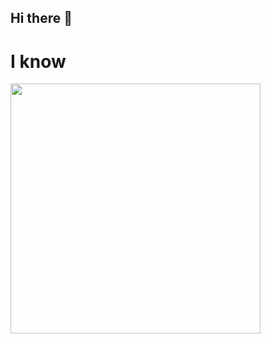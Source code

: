 ## Hi there 👋

# I know


<img src="https://i.kym-cdn.com/entries/icons/original/000/028/021/work.jpg" width="400">
<!-- ![But_It's_Honest_Work](https://github.com/user-attachments/assets/a047edf5-7b7e-4857-aa86-a63af352088f) -->


<!--
**pratik1235/pratik1235** is a ✨ _special_ ✨ repository because its `README.md` (this file) appears on your GitHub profile.

Here are some ideas to get you started:

- 🔭 I’m currently working on ...
- 🌱 I’m currently learning ...
- 👯 I’m looking to collaborate on ...
- 🤔 I’m looking for help with ...
- 💬 Ask me about ...
- 📫 How to reach me: ...
- 😄 Pronouns: ...
- ⚡ Fun fact: ...
-->

